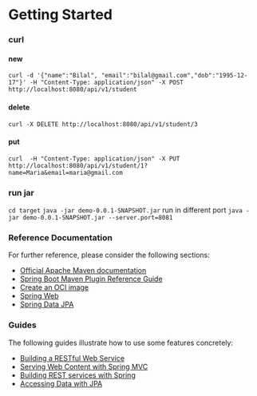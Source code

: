 # Getting Started

### curl

#### new

```terminal
curl -d '{"name":"Bilal", "email":"bilal@gmail.com","dob":"1995-12-17"}' -H "Content-Type: application/json" -X POST http://localhost:8080/api/v1/student
```

#### delete

```terminal
curl -X DELETE http://localhost:8080/api/v1/student/3
```

#### put

```terminal
curl  -H "Content-Type: application/json" -X PUT http://localhost:8080/api/v1/student/1?name=Maria&email=maria@gmail.com
```

### run jar

```cd target```
```java -jar demo-0.0.1-SNAPSHOT.jar```
run in  different port
```java -jar demo-0.0.1-SNAPSHOT.jar --server.port=8081```


### Reference Documentation

For further reference, please consider the following sections:

- [Official Apache Maven documentation](https://maven.apache.org/guides/index.html)
- [Spring Boot Maven Plugin Reference Guide](https://docs.spring.io/spring-boot/docs/2.7.8/maven-plugin/reference/html/)
- [Create an OCI image](https://docs.spring.io/spring-boot/docs/2.7.8/maven-plugin/reference/html/#build-image)
- [Spring Web](https://docs.spring.io/spring-boot/docs/2.7.8/reference/htmlsingle/#web)
- [Spring Data JPA](https://docs.spring.io/spring-boot/docs/2.7.8/reference/htmlsingle/#data.sql.jpa-and-spring-data)

### Guides

The following guides illustrate how to use some features concretely:

- [Building a RESTful Web Service](https://spring.io/guides/gs/rest-service/)
- [Serving Web Content with Spring MVC](https://spring.io/guides/gs/serving-web-content/)
- [Building REST services with Spring](https://spring.io/guides/tutorials/rest/)
- [Accessing Data with JPA](https://spring.io/guides/gs/accessing-data-jpa/)
